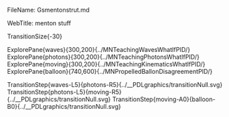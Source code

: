 FileName: Gsmentonstrut.md

WebTitle: menton stuff

TransitionSize{-30}

ExplorePane{waves}{300,200}{../MNTeachingWavesWhatIfPID/}
ExplorePane{photons}{300,200}{../MNTeachingPhotonsWhatIfPID/}
ExplorePane{moving}{300,200}{../MNTeachingKinematicsWhatIfPID/}
ExplorePane{balloon}{740,600}{../MNPropelledBallonDisagreementPID/}


TransitionStep{waves-L5}{photons-R5}{../__PDLgraphics/transitionNull.svg}
TransitionStep{photons-L5}{moving-R5}{../__PDLgraphics/transitionNull.svg}
TransitionStep{moving-A0}{balloon-B0}{../__PDLgraphics/transitionNull.svg}
